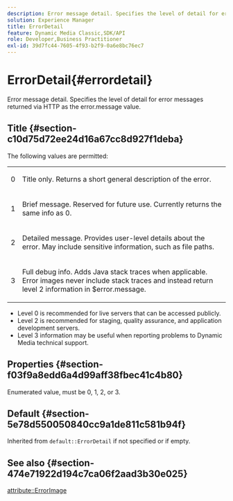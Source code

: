 ```yaml
---
description: Error message detail. Specifies the level of detail for error messages returned via HTTP as the error.message value.
solution: Experience Manager
title: ErrorDetail
feature: Dynamic Media Classic,SDK/API
role: Developer,Business Practitioner
exl-id: 39d7fc44-7605-4f93-b2f9-0a6e8bc76ec7
---
```

# ErrorDetail{#errordetail}

Error message detail. Specifies the level of detail for error messages returned via HTTP as the error.message value.

## Title {#section-c10d75d72ee24d16a67cc8d927f1deba}

The following values are permitted:

<table id="simpletable_7904444FF9F14D678F05094CA9E45664"> 
 <tr class="strow"> 
  <td class="stentry"> <p>0 </p></td> 
  <td class="stentry"> <p>Title only. Returns a short general description of the error. </p></td> 
 </tr> 
 <tr class="strow"> 
  <td class="stentry"> <p>1 </p></td> 
  <td class="stentry"> <p>Brief message. Reserved for future use. Currently returns the same info as 0. </p></td> 
 </tr> 
 <tr class="strow"> 
  <td class="stentry"> <p>2 </p></td> 
  <td class="stentry"> <p>Detailed message. Provides user-level details about the error. May include sensitive information, such as file paths. </p></td> 
 </tr> 
 <tr class="strow"> 
  <td class="stentry"> <p>3 </p></td> 
  <td class="stentry"> <p>Full debug info. Adds Java stack traces when applicable. Error images never include stack traces and instead return level 2 information in <span class="codeph"> $error.message</span>. </p></td> 
 </tr> 
</table>

* Level 0 is recommended for live servers that can be accessed publicly. 
* Level 2 is recommended for staging, quality assurance, and application development servers. 
* Level 3 information may be useful when reporting problems to Dynamic Media technical support.

## Properties {#section-f03f9a8edd6a4d99aff38fbec41c4b80}

Enumerated value, must be 0, 1, 2, or 3.

## Default {#section-5e78d550050840cc9a1de811c581b94f}

Inherited from `default::ErrorDetail` if not specified or if empty.

## See also {#section-474e71922d194c7ca06f2aad3b30e025}

[attribute::ErrorImage](../../../../../ir-api/material-cat/image-rendering-api-ref/c-ir-material-catalog/c-ir-attributes-reference/r-ir-errorimage.md#reference-b58bdaba96074c52802ca8dc54bfe2f0)
